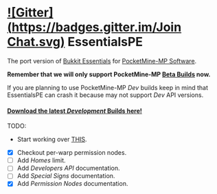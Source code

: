 [![Gitter](https://badges.gitter.im/Join Chat.svg)](https://gitter.im/LegendOfMCPE/EssentialsPE?utm_source=badge&utm_medium=badge&utm_campaign=pr-badge&utm_content=badge) EssentialsPE
================

The port version of [Bukkit Essentials](http://dev.bukkit.org/bukkit-plugins/essentials/) for [PocketMine-MP Software](http://http://www.pocketmine.net/).

**Remember that we will only support PocketMine-MP [Beta Builds](https://github.com/PocketMine/PocketMine-MP/releases) now.**

If you are planning to use PocketMine-MP _Dev_ builds keep in mind that EssentialsPE can crash it because may not support _Dev_ API versions.

#### [Download the latest _Development_ Builds here!](http://pemapmodder.zapto.org/data/builds/#top-LegendOfMCPE/EssentialsPE)

TODO:
* Start working over [THIS](https://gist.github.com/shoghicp/88acec9d15564ccc8e75).
- [x] Checkout per-warp permission nodes.
- [ ] Add _Homes_ limit.
- [ ] Add _Developers API_ documentation.
- [ ] Add _Special Signs_ documentation.
- [x] Add _Permission Nodes_ documentation.